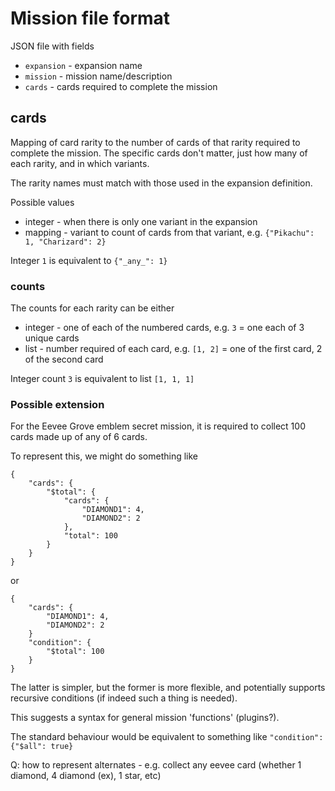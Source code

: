 # Mission file format

JSON file with fields

- `expansion` - expansion name
- `mission` - mission name/description
- `cards` - cards required to complete the mission

## cards

Mapping of card rarity to the number of cards of that rarity required to complete the mission.
The specific cards don't matter, just how many of each rarity, and in which variants.

The rarity names must match with those used in the expansion definition.

Possible values

- integer - when there is only one variant in the expansion
- mapping - variant to count of cards from that variant, e.g. `{"Pikachu": 1, "Charizard": 2}`

Integer `1` is equivalent to `{"_any_": 1}`

### counts

The counts for each rarity can be either

- integer - one of each of the numbered cards, e.g. `3` = one each of 3 unique cards
- list - number required of each card, e.g. `[1, 2]` = one of the first card, 2 of the second card

Integer count `3` is equivalent to list `[1, 1, 1]`

### Possible extension

For the Eevee Grove emblem secret mission, it is required to collect 100 cards made up of any of 6 cards.

To represent this, we might do something like

```
{
    "cards": {
        "$total": {
            "cards": {
                "DIAMOND1": 4,
                "DIAMOND2": 2
            },
            "total": 100
        }
    }
}
```

or

```
{
    "cards": {
        "DIAMOND1": 4,
        "DIAMOND2": 2
    }
    "condition": {
        "$total": 100
    }
}
```

The latter is simpler, but the former is more flexible, and potentially supports recursive conditions (if indeed such a thing is needed).

This suggests a syntax for general mission 'functions' (plugins?).

The standard behaviour would be equivalent to something like `"condition": {"$all": true}`

Q: how to represent alternates - e.g. collect any eevee card (whether 1 diamond, 4 diamond (ex), 1 star, etc)